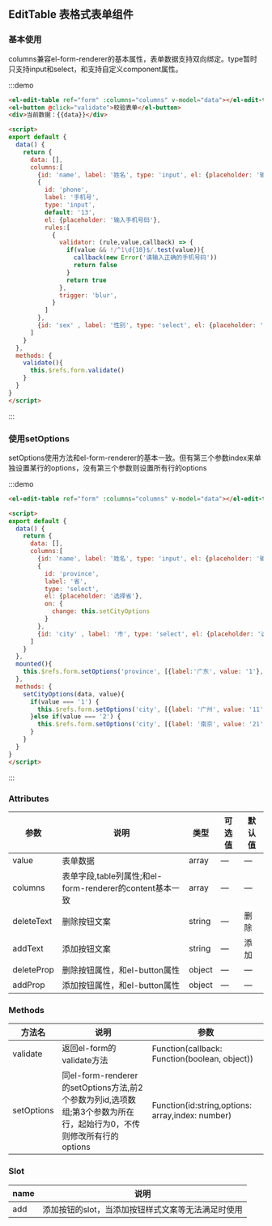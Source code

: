 ## EditTable 表格式表单组件

### 基本使用

columns兼容el-form-renderer的基本属性，表单数据支持双向绑定。type暂时只支持input和select，和支持自定义component属性。

:::demo

```html
<el-edit-table ref="form" :columns="columns" v-model="data"></el-edit-table>
<el-button @click="validate">校验表单</el-button>
<div>当前数据：{{data}}</div>

<script>
export default {
  data() {
    return {
      data: [],
      columns:[
        {id: 'name', label: '姓名', type: 'input', el: {placeholder: '输入姓名'}, rules: [{required: true, trigger: 'blur', message: '请输入姓名'}]},
        {
          id: 'phone',
          label: '手机号',
          type: 'input',
          default: '13',
          el: {placeholder: '输入手机号码'},
          rules:[
            {
              validator: (rule,value,callback) => {
                if(value && !/^1\d{10}$/.test(value)){
                  callback(new Error('请输入正确的手机号码'))
                  return false
                }
                return true
              },
              trigger: 'blur',
            }
          ]
        },
        {id: 'sex' , label: '性别', type: 'select', el: {placeholder: '选择性别'}, options: [{label: '男', value: 'male'}, {label: '女', value: 'female'}]}
      ]
    }
  },
  methods: {
    validate(){
      this.$refs.form.validate()
    }
  }
}
</script>
```

:::

### 使用setOptions

setOptions使用方法和el-form-renderer的基本一致。但有第三个参数index来单独设置某行的options，没有第三个参数则设置所有行的options

:::demo

```html
<el-edit-table ref="form" :columns="columns" v-model="data"></el-edit-table>

<script>
export default {
  data() {
    return {
      data: [],
      columns:[
        {id: 'name', label: '姓名', type: 'input', el: {placeholder: '输入姓名'}, rules: [{required: true, trigger: 'blur', message: '请输入姓名'}]},
        {
          id: 'province',
          label: '省',
          type: 'select',
          el: {placeholder: '选择省'},
          on: {
            change: this.setCityOptions
          }
        },
        {id: 'city' , label: '市', type: 'select', el: {placeholder: '选择市'}, options: []}
      ]
    }
  },
  mounted(){
    this.$refs.form.setOptions('province', [{label:'广东', value: '1'}, {label: '江苏', value: '2'}])
  },
  methods: {
    setCityOptions(data, value){
      if(value === '1') {
        this.$refs.form.setOptions('city', [{label: '广州', value: '11'}, {label: '深圳', value: '12'}], data.index)
      }else if(value === '2') {
        this.$refs.form.setOptions('city', [{label: '南京', value: '21'}, {label: '无锡', value: '22'}], data.index)
      }
    }
  }
}
</script>
```

:::

### Attributes

| 参数      |   说明    |  类型     | 可选值       | 默认值   |
|---------- | -------- |---------- |-------------  |-------- |
| value | 表单数据 | array   |  —  |  —  |
| columns | 表单字段,table列属性;和el-form-renderer的content基本一致 | array   |  —  |  —  |
| deleteText | 删除按钮文案 | string   |  —  |  删除  |
| addText | 添加按钮文案 | string   |  —  |  添加  |
| deleteProp | 删除按钮属性，和el-button属性 | object  |  —  |  —  |
| addProp | 添加按钮属性，和el-button属性 | object  |  —  |  —  |

### Methods

| 方法名      | 说明          | 参数 |
|---------- |-------------- | -------------- |
| validate | 返回el-form的validate方法 | Function(callback: Function(boolean, object))|
|setOptions|同el-form-renderer的setOptions方法,前2个参数为列id,选项数组;第3个参数为所在行，起始行为0，不传则修改所有行的options|Function(id:string,options: array,index: number)|

### Slot

| name | 说明 |
|------|--------|
| add | 添加按钮的slot，当添加按钮样式文案等无法满足时使用 |
